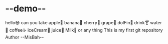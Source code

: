 # --demo--

hello😎
can you take
apple🍎
banana🍌
cherry🍒
grape🍇
dolFin🐬
drink🍸
water🥤
coffee☕️
iceCream🍹
juice🧃
Milk🥛
or any thing
This is my first git repository
<br>
Author --MisBah--
